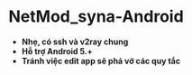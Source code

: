 # NetMod_syna-Android
- **Nhẹ, có ssh và v2ray chung**
- **Hỗ trợ Android 5.+**
- **Tránh việc edit app sẽ phá vỡ các quy tắc**
